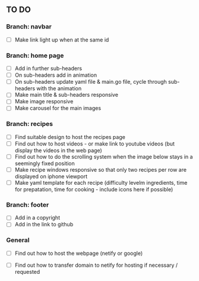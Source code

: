 ## TO DO

### Branch: navbar
- [ ] Make link light up when at the same id

### Branch: home page
- [ ] Add in further sub-headers
- [ ] On sub-headers add in animation
- [ ] On sub-headers update yaml file & main.go file, cycle through sub-headers with the animation 
- [ ] Make main title & sub-headers responsive
- [ ] Make image responsive
- [ ] Make carousel for the main images

### Branch: recipes
- [ ] Find suitable design to host the recipes page
- [ ] Find out how to host videos - or make link to youtube videos (but display the videos in the web page)
- [ ] Find out how to do the scrolling system when the image below stays in a seemingly fixed position
- [ ] Make recipe windows responsive so that only two recipes per row are displayed on iphone viewport
- [ ] Make yaml template for each recipe (difficulty levelm ingredients, time for prepatation, time for cooking - include icons here if possible)

### Branch: footer
- [ ] Add in a copyright 
- [ ] Add in the link to github

### General
- [ ] Find out how to host the webpage (netify or google)
- [ ] Find out how to transfer domain to netify for hosting if necessary / requested


